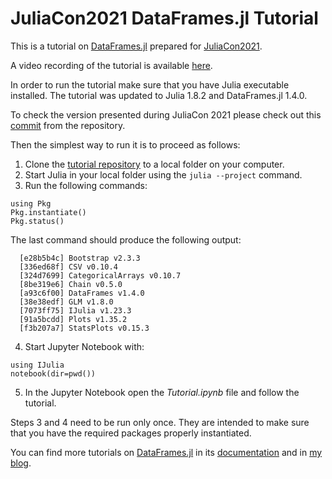 # JuliaCon2021 DataFrames.jl Tutorial

This is a tutorial on [DataFrames.jl](https://github.com/JuliaData/DataFrames.jl)
prepared for [JuliaCon2021](https://juliacon.org/2021/).

A video recording of the tutorial is available [here](https://www.youtube.com/watch?v=tJf24gfcSto).

In order to run the tutorial make sure that you have Julia executable installed.
The tutorial was updated to Julia 1.8.2 and DataFrames.jl 1.4.0.

To check the version presented during JuliaCon 2021 please check out
this [commit](https://github.com/bkamins/JuliaCon2021-DataFrames-Tutorial/commit/9cdbb80e41c7f11b9e777d91ff394e40de6162b7)
from the repository.

Then the simplest way to run it is to proceed as follows:
1. Clone the
   [tutorial repository](https://github.com/bkamins/JuliaCon2021-DataFrames-Tutorial)
   to a local folder on your computer.
2. Start Julia in your local folder using the `julia --project` command.
3. Run the following commands:
```
using Pkg
Pkg.instantiate()
Pkg.status()
```
The last command should produce the following output:
```
  [e28b5b4c] Bootstrap v2.3.3
  [336ed68f] CSV v0.10.4
  [324d7699] CategoricalArrays v0.10.7
  [8be319e6] Chain v0.5.0
  [a93c6f00] DataFrames v1.4.0
  [38e38edf] GLM v1.8.0
  [7073ff75] IJulia v1.23.3
  [91a5bcdd] Plots v1.35.2
  [f3b207a7] StatsPlots v0.15.3
```
4. Start Jupyter Notebook with:
```
using IJulia
notebook(dir=pwd())
```
5. In the Jupyter Notebook open the *Tutorial.ipynb* file and follow the tutorial.

Steps 3 and 4 need to be run only once. They are intended to make sure that
you have the required packages properly instantiated.

You can find more tutorials on
[DataFrames.jl](https://github.com/JuliaData/DataFrames.jl)
in its
[documentation](https://dataframes.juliadata.org/stable/)
and in
[my blog](https://bkamins.github.io/).
